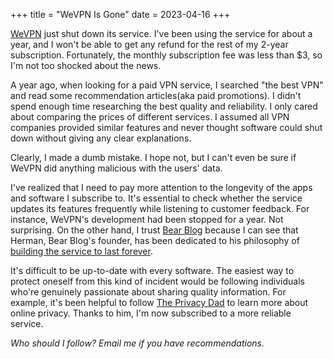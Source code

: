 +++
title = "WeVPN Is Gone"
date = 2023-04-16
+++

[WeVPN](https://wevpn.com/) just shut down its service. I've been using the service for about a year, and I won't be able to get any refund for the rest of my 2-year subscription. Fortunately, the monthly subscription fee was less than $3, so I'm not too shocked about the news.

A year ago, when looking for a paid VPN service, I searched "the best VPN" and read some recommendation articles(aka paid promotions). I didn't spend enough time researching the best quality and reliability. I only cared about comparing the prices of different services. I assumed all VPN companies provided similar features and never thought software could shut down without giving any clear explanations.

Clearly, I made a dumb mistake. I hope not, but I can't even be sure if WeVPN did anything malicious with the users' data.

I've realized that I need to pay more attention to the longevity of the apps and software I subscribe to. It's essential to check whether the service updates its features frequently while listening to customer feedback. For instance, WeVPN's development had been stopped for a year. Not surprising. On the other hand, I trust [Bear Blog](https://bearblog.dev/) because I can see that Herman, Bear Blog's founder, has been dedicated to his philosophy of [building the service to last forever](https://herman.bearblog.dev/building-software-to-last-forever/).

It's difficult to be up-to-date with every software. The easiest way to protect oneself from this kind of incident would be following individuals who're genuinely passionate about sharing quality information. For example, it's been helpful to follow [The Privacy Dad](https://theprivacydad.com/) to learn more about online privacy. Thanks to him, I'm now subscribed to a more reliable service.

*Who should I follow? Email me if you have recommendations.*